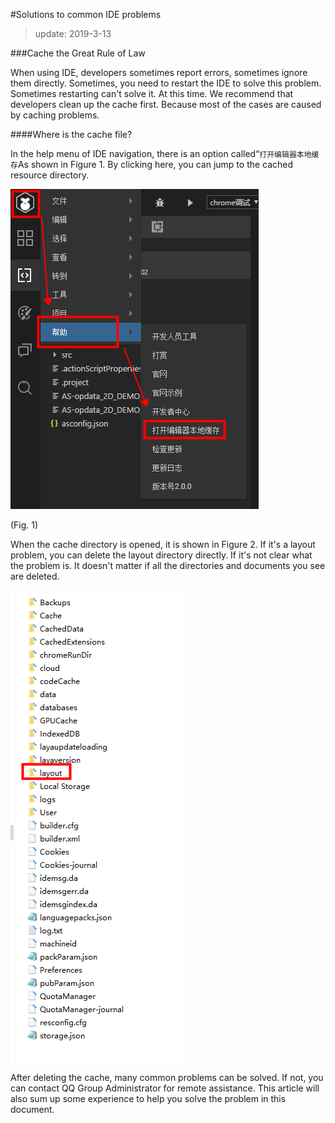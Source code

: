 #Solutions to common IDE problems

> update: 2019-3-13

###Cache the Great Rule of Law

When using IDE, developers sometimes report errors, sometimes ignore them directly. Sometimes, you need to restart the IDE to solve this problem. Sometimes restarting can't solve it. At this time. We recommend that developers clean up the cache first. Because most of the cases are caused by caching problems.

####Where is the cache file?

In the help menu of IDE navigation, there is an option called“`打开编辑器本地缓存`As shown in Figure 1. By clicking here, you can jump to the cached resource directory.

![图1](img/1.png) 


(Fig. 1)

When the cache directory is opened, it is shown in Figure 2. If it's a layout problem, you can delete the layout directory directly. If it's not clear what the problem is. It doesn't matter if all the directories and documents you see are deleted.

![图2](img/2.png) 


After deleting the cache, many common problems can be solved. If not, you can contact QQ Group Administrator for remote assistance. This article will also sum up some experience to help you solve the problem in this document.